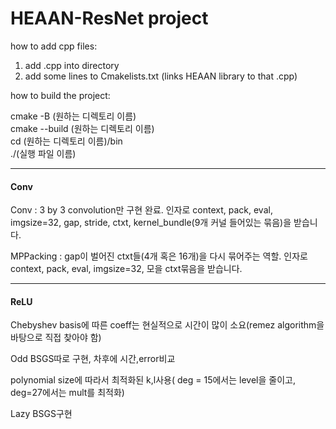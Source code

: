 # HEAAN-ResNet project

how to add cpp files:
1. add .cpp into directory
2. add some lines to Cmakelists.txt (links HEAAN library to that .cpp)


how to build the project: 


cmake -B (원하는 디렉토리 이름)                  
cmake --build (원하는 디렉토리 이름)      
cd (원하는 디렉토리 이름)/bin              
./(실행 파일 이름)

---------------------------------------------------------------------------------------------------

#### Conv

Conv : 3 by 3 convolution만 구현 완료. 인자로 context, pack, eval, imgsize=32, gap, stride, ctxt, kernel_bundle(9개 커널 들어있는 묶음)을 받습니다.

MPPacking : gap이 벌어진 ctxt들(4개 혹은 16개)을 다시 묶어주는 역할. 인자로 context, pack, eval, imgsize=32, 모을 ctxt묶음을 받습니다.



---------------------------------------------------------------------------------------------------

#### ReLU

Chebyshev basis에 따른 coeff는 현실적으로 시간이 많이 소요(remez algorithm을 바탕으로 직접 찾아야 함)

Odd BSGS따로 구현, 차후에 시간,error비교

polynomial size에 따라서 최적화된 k,l사용( deg = 15에서는 level을 줄이고, deg=27에서는 mult를 최적화)

Lazy BSGS구현 

